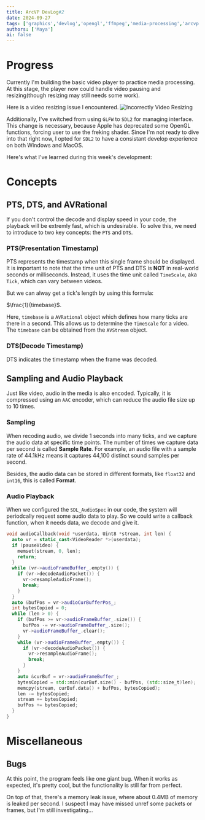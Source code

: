 ```yaml
---
title: ArcVP DevLog#2
date: 2024-09-27
tags: ['graphics','devlog','opengl','ffmpeg','media-processing','arcvp']
authors: ['Maya']
ai: false
---
```


# Progress

Currently I'm building the basic video player to practice media processing.
At this stage, the player now could handle video pausing and resizing(though resizing may still needs some work).

Here is a video resizing issue I encountered.
![Incorrectly Video Resizing](/devlog/incorrect-resize.png)


Additionally, I've switched from using `GLFW` to `SDL2` for managing interface.
This change is necessary, because Apple has deprecated some OpenGL functions, forcing user
to use the freking shader. Since I'm not ready to dive into that right now,
I opted for `SDL2` to have a consistant develop experience on both Windows and MacOS.

Here's what I've learned during this week's development:

# Concepts

## PTS, DTS, and AVRational

If you don't control the decode and display speed in your code, the playback will be extremly fast,
which is undesirable. To solve this, we need to
introduce to two key concepts: the `PTS` and `DTS`.

### PTS(Presentation Timestamp)

PTS represents the timestamp when this single frame should be displayed.
It is important to note that the time unit of PTS and DTS is **NOT** 
in real-world seconds or milliseconds. Instead, it uses the time unit called
`TimeScale`, aka `Tick`, which can vary between videos.

But we can alway get a tick's length by using this formula:

 $\frac{1}{timebase}$.


Here, `timebase` is a `AVRational` object which defines how many ticks are there in a second.
This allows us to determine the `TimeScale` for a video. The `timebase` can be obtained from the `AVStream` object.

### DTS(Decode Timestamp)
DTS indicates the timestamp when the frame was decoded. 


## Sampling and Audio Playback

Just like video, audio in the media is also encoded. Typically, 
it is compressed using an `AAC` encoder, which can reduce the audio file
size up to 10 times.

### Sampling

When recoding audio, we divide 1 seconds into many ticks, and we capture the audio data
at specific time points. The number of times we capture data per second is called **Sample Rate**.
For example, an audio file with a sample rate of 44.1kHz means it captures 44,100 distinct sound samples per second.

Besides, the audio data can be stored in different formats, like `float32` and `int16`,
this is called **Format**.

### Audio Playback

When we configured the `SDL_AudioSpec` in our code, the system will periodcally request some audio data to play. So we could write a callback function,
when it needs data, we decode and give it.

```cpp
void audioCallback(void *userdata, Uint8 *stream, int len) {
  auto vr = static_cast<VideoReader *>(userdata);
  if (pauseVideo) {
    memset(stream, 0, len);
    return;
  }
  while (vr->audioFrameBuffer_.empty()) {
    if (vr->decodeAudioPacket()) {
      vr->resampleAudioFrame();
      break;
    }
  }
  auto &bufPos = vr->audioCurBufferPos_;
  int bytesCopied = 0;
  while (len > 0) {
    if (bufPos >= vr->audioFrameBuffer_.size()) {
      bufPos -= vr->audioFrameBuffer_.size();
      vr->audioFrameBuffer_.clear();
    }
    while (vr->audioFrameBuffer_.empty()) {
      if (vr->decodeAudioPacket()) {
        vr->resampleAudioFrame();
        break;
      }
    }
    auto &curBuf = vr->audioFrameBuffer_;
    bytesCopied = std::min(curBuf.size() - bufPos, (std::size_t)len);
    memcpy(stream, curBuf.data() + bufPos, bytesCopied);
    len -= bytesCopied;
    stream += bytesCopied;
    bufPos += bytesCopied;
  }
}
```

# Miscellaneous

## Bugs
At this point, the program feels like one giant bug. When it works as expected, it's pretty cool, but the functionality is still far from perfect.


On top of that, there's a memory leak issue, where about 0.4MB of memory is leaked per second. I suspect I may have missed unref some packets or frames, but I'm still investigating…

